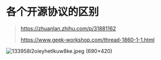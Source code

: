 # 各个开源协议的区别

> https://zhuanlan.zhihu.com/p/31881162
>
> https://www.geek-workshop.com/thread-1860-1-1.html



![133958i2oieyhetlkuw8ke.jpeg (690×420)](http://image.geek-workshop.com/forum/201209/10/133958i2oieyhetlkuw8ke.jpeg)